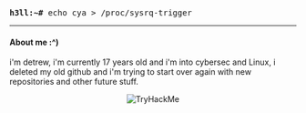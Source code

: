 
<p align="center"> 
<pre>
<b>h3ll:~#</b> echo cya > /proc/sysrq-trigger</pre>
</p>

---
#### About me  :^)

i'm detrew, i'm currently 17 years old and i'm into cybersec and Linux, i deleted my old github and i'm trying to start over again with new repositories and other future stuff.

<p align="center"> 
   <img src="https://tryhackme-badges.s3.amazonaws.com/Detrew.png" alt="TryHackMe">
</p>
